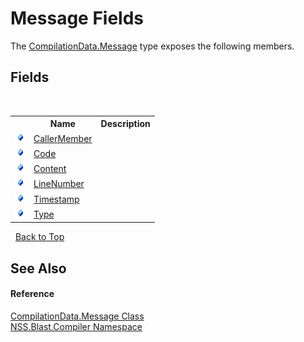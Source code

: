# Message Fields
 

The <a href="T_NSS_Blast_Compiler_CompilationData_Message">CompilationData.Message</a> type exposes the following members.


## Fields
&nbsp;<table><tr><th></th><th>Name</th><th>Description</th></tr><tr><td>![Public field](media/pubfield.gif "Public field")</td><td><a href="F_NSS_Blast_Compiler_CompilationData_Message_CallerMember">CallerMember</a></td><td /></tr><tr><td>![Public field](media/pubfield.gif "Public field")</td><td><a href="F_NSS_Blast_Compiler_CompilationData_Message_Code">Code</a></td><td /></tr><tr><td>![Public field](media/pubfield.gif "Public field")</td><td><a href="F_NSS_Blast_Compiler_CompilationData_Message_Content">Content</a></td><td /></tr><tr><td>![Public field](media/pubfield.gif "Public field")</td><td><a href="F_NSS_Blast_Compiler_CompilationData_Message_LineNumber">LineNumber</a></td><td /></tr><tr><td>![Public field](media/pubfield.gif "Public field")</td><td><a href="F_NSS_Blast_Compiler_CompilationData_Message_Timestamp">Timestamp</a></td><td /></tr><tr><td>![Public field](media/pubfield.gif "Public field")</td><td><a href="F_NSS_Blast_Compiler_CompilationData_Message_Type">Type</a></td><td /></tr></table>&nbsp;
<a href="#message-fields">Back to Top</a>

## See Also


#### Reference
<a href="T_NSS_Blast_Compiler_CompilationData_Message">CompilationData.Message Class</a><br /><a href="N_NSS_Blast_Compiler">NSS.Blast.Compiler Namespace</a><br />